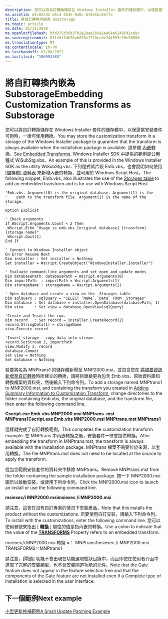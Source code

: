 ```yaml
---
description: 您可以將自訂轉換儲存在 Windows Installer 套件的儲存體中，以保證當安裝套件可用時，一律可使用轉換。
ms.assetid: d4c022d2-a8c4-4b4e-8a6c-b14e1bc6effe
title: 將自訂轉換內嵌為 Substorage
ms.topic: article
ms.date: 05/31/2018
ms.openlocfilehash: bfd275d36b37b2e29ae166a2a464a62495d2ca9c
ms.sourcegitcommit: 831e8f3db78ab820e1710cede244553c70e50500
ms.translationtype: MT
ms.contentlocale: zh-TW
ms.lasthandoff: 01/08/2021
ms.locfileid: "106993188"
---
```

# <a name="embedding-customization-transforms-as-substorage"></a><span data-ttu-id="b01cb-103">將自訂轉換內嵌為 Substorage</span><span class="sxs-lookup"><span data-stu-id="b01cb-103">Embedding Customization Transforms as Substorage</span></span>

<span data-ttu-id="b01cb-104">您可以將自訂轉換儲存在 Windows Installer 套件的儲存體中，以保證當安裝套件可用時，一律可使用轉換。</span><span class="sxs-lookup"><span data-stu-id="b01cb-104">You may store the customization transform in a storage of the Windows Installer package to guarantee that the transform is always available when the installation package is available.</span></span> <span data-ttu-id="b01cb-105">請參閱 [內嵌轉換](embedded-transforms.md)。</span><span class="sxs-lookup"><span data-stu-id="b01cb-105">See [Embedded Transforms](embedded-transforms.md).</span></span> <span data-ttu-id="b01cb-106">Windows Installer SDK 中提供的範例是公用程式 WiSubStg.vbs。</span><span class="sxs-lookup"><span data-stu-id="b01cb-106">An example of this is provided in the Windows Installer SDK as the utility WiSubStg.vbs.</span></span> <span data-ttu-id="b01cb-107">下列程式碼片段 Emb.vbs，也會說明如何使用 [ [儲存體] 資料表](-storages-table.md) 來新增內嵌的轉換，並可用於 Windows Script Host。</span><span class="sxs-lookup"><span data-stu-id="b01cb-107">The following snippet, Emb.vbs, also illustrates the use of the [Storages table](-storages-table.md) to add an embedded transform and is for use with Windows Script Host.</span></span>


```VB
'Emb.vbs. Argument(0) is the original database. Argument(1) is the
'    path to the transform file. Argument(2) is the name of the storage.
'
Option Explicit

' Check arguments
If WScript.Arguments.Count < 2 Then
 WScript.Echo "Usage is emb.vbs [original database] [transform] [storage name]"
 WScript.Quit(1)
End If

' Connect to Windows Installer object
On Error Resume Next
Dim installer : Set installer = Nothing
Set installer = Wscript.CreateObject("WindowsInstaller.Installer")
 
' Evaluate command-line arguments and set open and update modes
Dim databasePath: databasePath = Wscript.Arguments(0)
Dim importPath  : importPath = Wscript.Arguments(1)
Dim storageName : storageName = Wscript.Arguments(2)
 
' Open database and create a view on the _Storages table
Dim sqlQuery : sqlQuery = "SELECT `Name`,`Data` FROM _Storages"
Dim database : Set database = installer.OpenDatabase(databasePath, 1)
Dim view     : Set view = database.OpenView(sqlQuery)
 
'Create and Insert the row.
Dim record   : Set record = installer.CreateRecord(2)
record.StringData(1) = storageName
view.Execute record
 
'Insert storage - copy data into stream
record.SetStream 2, importPath
view.Modify 3, record
database.Commit
Set view = Nothing
Set database = Nothing
```



<span data-ttu-id="b01cb-108">若要將名為 MNPtrans1 的儲存體新增至 MNP2000.msi，並包含您在 [將摘要資訊新增至自訂轉換](adding-summary-information-to-customization-transform.md)時所建立的轉換，請將目錄變更為包含 Emb.vbs、原始資料庫和轉換檔案的資料夾，然後輸入下列命令列。</span><span class="sxs-lookup"><span data-stu-id="b01cb-108">To add a storage named MNPtrans1 to MNP2000.msi, and containing the transform you created in [Adding Summary Information to Customization Transform](adding-summary-information-to-customization-transform.md), change directories to the folder containing Emb.vbs, the original database, and the transform file, then enter the following command line.</span></span>

<span data-ttu-id="b01cb-109">**Cscript.exe Emb.vbs MNP2000.msi MNPtrans .mst MNPtrans1**</span><span class="sxs-lookup"><span data-stu-id="b01cb-109">**Cscript.exe Emb.vbs MNP2000.msi MNPtrans.mst MNPtrans1**</span></span>

<span data-ttu-id="b01cb-110">這樣就完成了自訂轉換範例。</span><span class="sxs-lookup"><span data-stu-id="b01cb-110">This completes the customization transform example.</span></span> <span data-ttu-id="b01cb-111">在 MNPtrans 中內嵌轉換之後，安裝套件一律會提供轉換。</span><span class="sxs-lookup"><span data-stu-id="b01cb-111">After embedding the transform in MNPtrans.mst, the transform is always available with the installation package.</span></span> <span data-ttu-id="b01cb-112">MNPtrans 檔案不需要位於來源，以套用轉換。</span><span class="sxs-lookup"><span data-stu-id="b01cb-112">The file MNPtrans.mst does not need to be located at the source to apply the transform.</span></span>

<span data-ttu-id="b01cb-113">從包含範例安裝套件的資料夾中移除 MNPtrans。</span><span class="sxs-lookup"><span data-stu-id="b01cb-113">Remove MNPtrans.mst from the folder containing the sample installation package.</span></span> <span data-ttu-id="b01cb-114">按一下 MNP2000.msi 圖示以啟動安裝，或使用下列命令列。</span><span class="sxs-lookup"><span data-stu-id="b01cb-114">Click the MNP2000.msi icon to launch an install or use the following command line.</span></span>

<span data-ttu-id="b01cb-115">**msiexec/i MNP2000.msi**</span><span class="sxs-lookup"><span data-stu-id="b01cb-115">**msiexec /i MNP2000.msi**</span></span>

<span data-ttu-id="b01cb-116">請注意，這會在沒有自訂專案的情況下安裝產品。</span><span class="sxs-lookup"><span data-stu-id="b01cb-116">Note that this installs the product without the customizations.</span></span> <span data-ttu-id="b01cb-117">若要使用自訂安裝，請輸入下列命令列。</span><span class="sxs-lookup"><span data-stu-id="b01cb-117">To install with the customizations, enter the following command line.</span></span> <span data-ttu-id="b01cb-118">您可以使用冒號來指出 [ [**轉換**](transforms.md) ] 屬性的值是指內嵌的轉換。</span><span class="sxs-lookup"><span data-stu-id="b01cb-118">Use a colon to indicate that the value of the [**TRANSFORMS**](transforms.md) Property refers to an embedded transform.</span></span>

<span data-ttu-id="b01cb-119">msiexec/i MNP2000.msi 轉換 =： MNPtrans1</span><span class="sxs-lookup"><span data-stu-id="b01cb-119">msiexec /i MNP2000.msi TRANSFORMS=:MNPtrans1</span></span>

<span data-ttu-id="b01cb-120">請注意，[閘道] 功能不會出現在功能選取樹狀目錄中，而且即使在使用者介面中選取了完整的安裝類型，也不會安裝閘道功能的元件。</span><span class="sxs-lookup"><span data-stu-id="b01cb-120">Note that the Gate feature does not appear in the feature selection tree and that the components of the Gate feature are not installed even if a Complete type of installation is selected in the user interface.</span></span>

## <a name="next-example"></a><span data-ttu-id="b01cb-121">下一個範例</span><span class="sxs-lookup"><span data-stu-id="b01cb-121">Next example</span></span>

[<span data-ttu-id="b01cb-122">小型更新修補範例</span><span class="sxs-lookup"><span data-stu-id="b01cb-122">A Small Update Patching Example</span></span>](a-small-update-patching-example.md)

 

 



